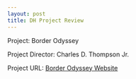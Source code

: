 ```yaml
---
layout: post
title: DH Project Review
---
```


Project:
Border Odyssey

Project Director:
Charles D. Thompson Jr.

Project URL:
[Border Odyssey Website](http://www.borderodyssey.com/index.html)
